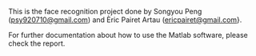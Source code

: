 This is the face recognition project done by Songyou Peng (psy920710@gmail.com) and Èric Pairet Artau (ericpairet@gmail.com}. 

For further documentation about how to use the Matlab software, please check the report.